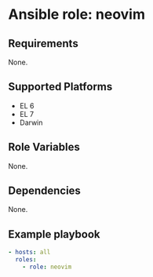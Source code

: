 # Ansible role: neovim

## Requirements
None.

## Supported Platforms
+ EL 6
+ EL 7
+ Darwin

## Role Variables
None.

## Dependencies
None.

## Example playbook

```yaml
- hosts: all
  roles:
    - role: neovim
```
